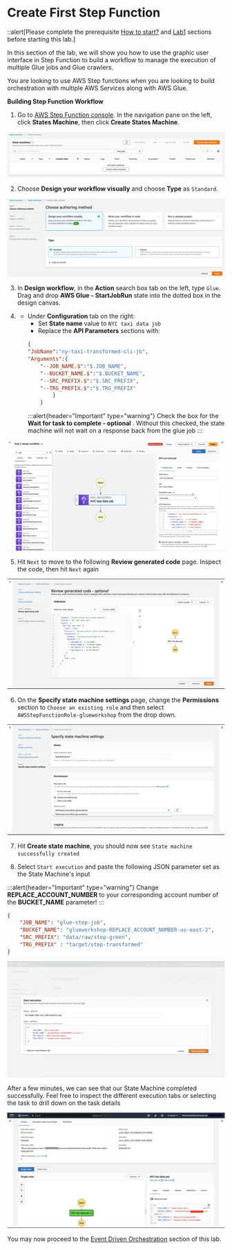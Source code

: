 # Create First Step Function

::alert[Please complete the prerequisite [How to start?](/howtostart/awseevnt/s3-and-local-file.html) and [Lab1](/lab1.html) sections before starting this lab.]


In this section of the lab, we will show you how to use the graphic user interface in Step Function to build a workflow to manage the execution of multiple Glue jobs and Glue crawlers. 

You are looking to use AWS Step functions when you are looking to build orchestration with multiple AWS Services along with AWS Glue. 

**Building Step Function Workflow**

1. Go to [AWS Step Function console](https://us-east-2.console.aws.amazon.com/states/). In the navigation pane on the left, click **States Machine**, then click **Create States Machine**.

![Create state machine](/static/Glue%20Jobs/Lab%203/step-functions-screenshots/lab8-1-0.png)

2.	Choose **Design your workflow visually** and choose **Type** as `Standard`.

![Define state machine Property](/static/Glue%20Jobs/Lab%203/step-functions-screenshots/lab8-1-1.png)

3. In **Design workflow**, in the **Action** search box tab on the left, type `Glue`. Drag and drop **AWS Glue - StartJobRun** state into the dotted box in the design canvas. 

4. 
    * Under **Configuration** tab on the right:
        * Set **State name** value to `NYC taxi data job`
        * Replace the **API Parameters** sections with:
        ```json
        {
        "JobName":"ny-taxi-transformed-cli-jb",
        "Arguments":{
            "--JOB_NAME.$":"$.JOB_NAME",
            "--BUCKET_NAME.$":"$.BUCKET_NAME",
            "--SRC_PREFIX.$":"$.SRC_PREFIX",
            "--TRG_PREFIX.$":"$.TRG_PREFIX"
                }
            }
        ```
        :::alert{header="Important" type="warning"}
Check the box for the **Wait for task to complete - optional** . Without this checked, the state machine will not wait on a response back from the glue job
:::

![Glue job state](/static/Glue%20Jobs/Lab%203/step-functions-screenshots/lab8-1-3.png)

5. Hit `Next` to move to the following **Review generated code** page. Inspect the code, then hit `Next` again

![Glue job state](/static/Glue%20Jobs/Lab%203/step-functions-screenshots/lab8-1-4.png)

6. On the **Specify state machine settings** page, change the **Permissions** section to `Choose an existing role` and then select `AWSStepFunctionRole-glueworkshop` from the drop down.

![Glue job state](/static/Glue%20Jobs/Lab%203/step-functions-screenshots/lab8-1-5.png)

7. Hit **Create state machine**, you should now see `State machine successfully created`

8. Select `Start execution` and paste the following JSON parameter set as the State Machine's input

:::alert{header="Important" type="warning"}
Change **REPLACE_ACCOUNT_NUMBER** to your corresponding account number of the **BUCKET_NAME** parameter!
:::

```json
{
    "JOB_NAME": "glue-step-job",
    "BUCKET_NAME": "glueworkshop-REPLACE_ACCOUNT_NUMBER-us-east-2",
    "SRC_PREFIX": "data/raw/step-green",
    "TRG_PREFIX" : "target/step-transformed"
}
```
![Glue job state](/static/Glue%20Jobs/Lab%203/step-functions-screenshots/lab8-1-6.png)

After a few minutes, we can see that our State Machine completed successfully. Feel free to inspect the different execution tabs or selecting the task to drill down on the task details

![Glue job state](/static/Glue%20Jobs/Lab%203/step-functions-screenshots/lab8-1-7.png)


You may now proceed to the [Event Driven Orchestration](/Lab%2002%3A%20Orchestration%20using%20Step%20Functions/Event%20Driven%20Orchestration/README.md) section of this lab.